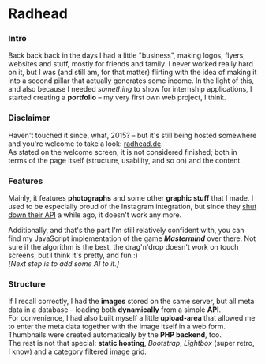 Radhead
=======

### Intro
Back back back in the days I had a little "business", making logos, flyers, websites and stuff, mostly for friends and family. I never worked really hard on it, but I was (and still am, for that matter) flirting with the idea of making it into a second pillar that actually generates some income. In the light of this, and also because I needed *something* to show for internship applications, I started creating a **portfolio** – my very first own web project, I think.

### Disclaimer
Haven't touched it since, what, 2015? – but it's still being hosted somewhere and you're welcome to take a look: [radhead.de](http://radhead.de/ "TechCrunch Article").   
As stated on the welcome screen, it is not considered finished; both in terms of the page itself (structure, usability, and so on) and the content.

### Features
Mainly, it features **photographs** and some other **graphic stuff** that I made. I used to be especially proud of the Instagram integration, but since they [shut down their API](https://techcrunch.com/2015/11/17/just-instagram/ "TechCrunch Article") a while ago, it doesn't work any more.  

Additionally, and that's the part I'm still relatively confident with, you can find my JavaScript implementation of the game **_Mastermind_** over there. Not sure if the algorithm is the best, the drag'n'drop doesn't work on touch screens, but I think it's pretty, and fun :)  
*[Next step is to add some AI to it.]*

### Structure
If I recall correctly, I had the **images** stored on the same server, but all meta data in a database – loading both **dynamically** from a simple **API**.  
For convenience, I had also built myself a little **upload-area** that allowed me to enter the meta data together with the image itself in a web form. Thumbnails were created automatically by the **PHP backend**, too.  
The rest is not that special: **static hosting**, *Bootstrap*, *Lightbox* (super retro, I know) and a category filtered image grid.